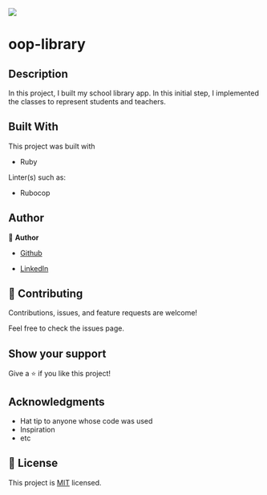 ![](https://img.shields.io/badge/Microverse-blueviolet)

# oop-library

## Description

In this project, I built my school library app. In this initial step, I implemented the classes to represent students and teachers.

## Built With

This project was built with

- Ruby

Linter(s) such as:

- Rubocop

## Author

👤 **Author**

- [Github](https://github.com/Ugboaja-Uchechi)

- [LinkedIn](https://www.linkedin.com/in/stephanie-ugboaja-930a2a216/)

## 🤝 Contributing

Contributions, issues, and feature requests are welcome!

Feel free to check the issues page.

## Show your support

Give a ⭐️ if you like this project!

## Acknowledgments

- Hat tip to anyone whose code was used
- Inspiration
- etc

## 📝 License

This project is [MIT](./MIT.md) licensed.
